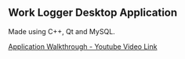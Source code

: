 
## Work Logger Desktop Application

Made using C++, Qt and MySQL.

[Application Walkthrough - Youtube Video Link](https://youtu.be/SFbnwdW1qDc)
